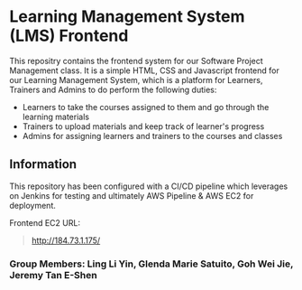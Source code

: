 ﻿# Learning Management System (LMS) Frontend 

This repositry contains the frontend system for our Software Project Management class. It is a simple HTML, CSS and Javascript frontend for our Learning Management System, which is a platform for Learners, Trainers and Admins to do perform the following duties: 
+ Learners to take the courses assigned to them and go through the learning materials 
+ Trainers to upload materials and keep track of learner's progress 
+ Admins for assigning learners and trainers to the courses and classes 

## Information 
This repository has been configured with a CI/CD pipeline which leverages on Jenkins for testing and ultimately AWS Pipeline & AWS EC2 for deployment. 

Frontend EC2 URL: 
> http://184.73.1.175/


### Group Members: Ling Li Yin, Glenda Marie Satuito, Goh Wei Jie, Jeremy Tan E-Shen
